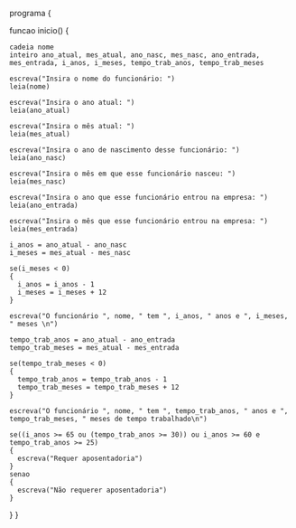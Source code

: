 programa {

  funcao inicio() {
    
    cadeia nome
    inteiro ano_atual, mes_atual, ano_nasc, mes_nasc, ano_entrada, mes_entrada, i_anos, i_meses, tempo_trab_anos, tempo_trab_meses

    escreva("Insira o nome do funcionário: ")
    leia(nome)

    escreva("Insira o ano atual: ")
    leia(ano_atual)

    escreva("Insira o mês atual: ")
    leia(mes_atual)

    escreva("Insira o ano de nascimento desse funcionário: ")
    leia(ano_nasc)

    escreva("Insira o mês em que esse funcionário nasceu: ")
    leia(mes_nasc)

    escreva("Insira o ano que esse funcionário entrou na empresa: ")
    leia(ano_entrada)

    escreva("Insira o mês que esse funcionário entrou na empresa: ")
    leia(mes_entrada)

    i_anos = ano_atual - ano_nasc
    i_meses = mes_atual - mes_nasc

    se(i_meses < 0)
    {
      i_anos = i_anos - 1
      i_meses = i_meses + 12
    }

    escreva("O funcionário ", nome, " tem ", i_anos, " anos e ", i_meses, " meses \n")

    tempo_trab_anos = ano_atual - ano_entrada
    tempo_trab_meses = mes_atual - mes_entrada

    se(tempo_trab_meses < 0)
    {
      tempo_trab_anos = tempo_trab_anos - 1
      tempo_trab_meses = tempo_trab_meses + 12
    }

    escreva("O funcionário ", nome, " tem ", tempo_trab_anos, " anos e ", tempo_trab_meses, " meses de tempo trabalhado\n")

    se((i_anos >= 65 ou (tempo_trab_anos >= 30)) ou i_anos >= 60 e tempo_trab_anos >= 25)
    {
      escreva("Requer aposentadoria")
    }
    senao
    {
      escreva("Não requerer aposentadoria")
    }
  }
}
